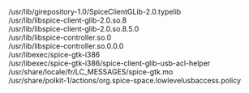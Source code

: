 /usr/lib/girepository-1.0/SpiceClientGLib-2.0.typelib  
/usr/lib/libspice-client-glib-2.0.so.8  
/usr/lib/libspice-client-glib-2.0.so.8.5.0  
/usr/lib/libspice-controller.so.0  
/usr/lib/libspice-controller.so.0.0.0  
/usr/libexec/spice-gtk-i386  
/usr/libexec/spice-gtk-i386/spice-client-glib-usb-acl-helper  
/usr/share/locale/fr/LC\_MESSAGES/spice-gtk.mo  
/usr/share/polkit-1/actions/org.spice-space.lowlevelusbaccess.policy  
